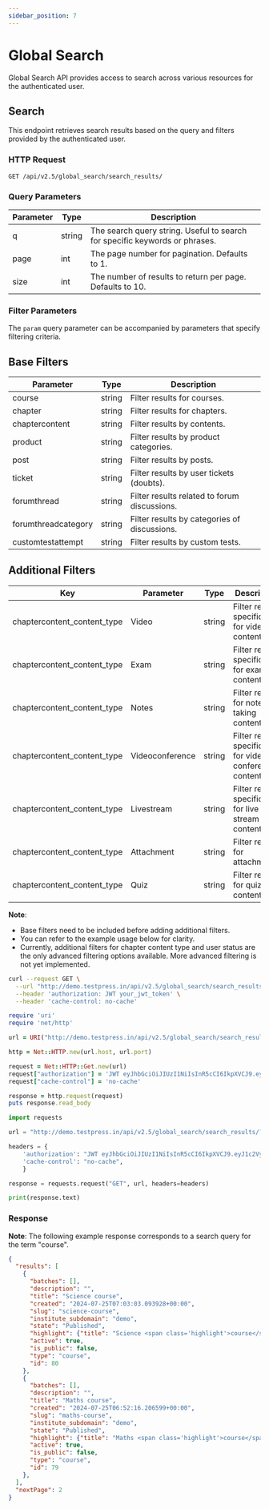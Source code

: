 ```yaml
---
sidebar_position: 7
---
```


# Global Search

Global Search API provides access to search across various resources for the authenticated user.

## Search

This endpoint retrieves search results based on the query and filters provided by the authenticated user.

### HTTP Request

`GET /api/v2.5/global_search/search_results/`

### Query Parameters

| Parameter | Type   | Description                                                                         |
| --------- | ------ | ----------------------------------------------------------------------------------- |
| q         | string | The search query string. Useful to search for specific keywords or phrases.         |
| page      | int    | The page number for pagination. Defaults to 1.                                      |
| size      | int    | The number of results to return per page. Defaults to 10.                           |


### Filter Parameters

The `param` query parameter can be accompanied by parameters that specify filtering criteria.

## Base Filters

| Parameter            | Type          | Description                                               |
|----------------------|---------------|-----------------------------------------------------------|
| course               | string        | Filter results for courses.                               |
| chapter              | string        | Filter results for chapters.                              |
| chaptercontent       | string        | Filter results by contents.                               |
| product              | string        | Filter results by product categories.                     |
| post                 | string        | Filter results by posts.                                  |
| ticket               | string        | Filter results by user tickets (doubts).                  |
| forumthread          | string        | Filter results related to forum discussions.              |
| forumthreadcategory  | string        | Filter results by categories of discussions.              |
| customtestattempt    | string        | Filter results by custom tests.                           |

## Additional Filters

| Key                             | Parameter                             | Type          | Description                                               |
|---------------------------------|---------------------------------------|---------------|-----------------------------------------------------------|
| chaptercontent_content_type     | Video                                 | string        | Filter results specifically for video content.            |
| chaptercontent_content_type     | Exam                                  | string        | Filter results specifically for exam content.             |
| chaptercontent_content_type     | Notes                                 | string        | Filter results for note-taking content.                   |
| chaptercontent_content_type     | Videoconference                       | string        | Filter results specifically for video conference content. |
| chaptercontent_content_type     | Livestream                            | string        | Filter results specifically for live stream content.      |
| chaptercontent_content_type     | Attachment                            | string        | Filter results for attachments.                           |
| chaptercontent_content_type     | Quiz                                  | string        | Filter results for quiz content.                          |

**Note**: 
- Base filters need to be included before adding additional filters. 
- You can refer to the example usage below for clarity.
- Currently, additional filters for chapter content type and user status are the only advanced filtering options available. More advanced filtering is not yet implemented. 

<Tabs>
<TabItem value="`URL`" label="URL">

```bash
curl --request GET \
  --url "http://demo.testpress.in/api/v2.5/global_search/search_results/?q=your_search_query&page=1&size=10&param=product&param=chaptercontent&chaptercontent_content_type=Video&param=user&user_status=Student" \
  --header 'authorization: JWT your_jwt_token' \
  --header 'cache-control: no-cache'
```

</TabItem>
<TabItem value="`ruby`" label="Ruby">

```ruby
require 'uri'
require 'net/http'

url = URI("http://demo.testpress.in/api/v2.5/global_search/search_results/?q=your_search_query&page=1&size=10&param=product&param=chaptercontent&chaptercontent_content_type=Video&param=user&user_status=Student")

http = Net::HTTP.new(url.host, url.port)

request = Net::HTTP::Get.new(url)
request["authorization"] = 'JWT eyJhbGciOiJIUzI1NiIsInR5cCI6IkpXVCJ9.eyJ1c2VybmFtZSI6InRlc3RwcmVzcyIsInVzZXJfaWQiOjE3LCJlbWFpbCI6InRlc3RwcmVzcy5pbkBnbWFpbC5jb20iLCJleHAiOjE0NDc4MzMyMjl9.Ik_yi4lHbNbrRGhqmRpsW82Nls_O9lgXakk_syV-vSw'
request["cache-control"] = 'no-cache'

response = http.request(request)
puts response.read_body
```

</TabItem>
<TabItem value="`python`" label="Python">

```python
import requests

url = "http://demo.testpress.in/api/v2.5/global_search/search_results/?q=course&page=1&size=10&param=product&param=chaptercontent&chaptercontent_content_type=Video&param=user&user_status=Student"

headers = {
    'authorization': "JWT eyJhbGciOiJIUzI1NiIsInR5cCI6IkpXVCJ9.eyJ1c2VybmFtZSI6InRlc3RwcmVzcyIsInVzZXJfaWQiOjE3LCJlbWFpbCI6InRlc3RwcmVzcy5pbkBnbWFpbC5jb20iLCJleHAiOjE0NDc4MzMyMjl9.Ik_yi4lHbNbrRGhqmRpsW82Nls_O9lgXakk_syV-vSw",
    'cache-control': "no-cache",
    }

response = requests.request("GET", url, headers=headers)

print(response.text)
```
</TabItem>
</Tabs>


### Response 

**Note**: The following example response corresponds to a search query for the term "course".

```json
{
  "results": [
    {
      "batches": [],
      "description": "",
      "title": "Science course",
      "created": "2024-07-25T07:03:03.093928+00:00",
      "slug": "science-course",
      "institute_subdomain": "demo",
      "state": "Published",
      "highlight": {"title": "Science <span class='highlight'>course</span>"},
      "active": true,
      "is_public": false,
      "type": "course",
      "id": 80
    },
    {
      "batches": [],
      "description": "",
      "title": "Maths course",
      "created": "2024-07-25T06:52:16.206599+00:00",
      "slug": "maths-course",
      "institute_subdomain": "demo",
      "state": "Published",
      "highlight": {"title": "Maths <span class='highlight'>course</span>"},
      "active": true,
      "is_public": false,
      "type": "course",
      "id": 79
    },
  ],
  "nextPage": 2
}
```